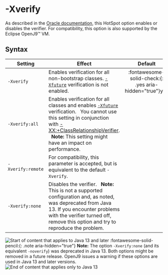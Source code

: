 <!--
* Copyright (c) 2017, 2025 IBM Corp. and others
*
* This program and the accompanying materials are made
* available under the terms of the Eclipse Public License 2.0
* which accompanies this distribution and is available at
* https://www.eclipse.org/legal/epl-2.0/ or the Apache
* License, Version 2.0 which accompanies this distribution and
* is available at https://www.apache.org/licenses/LICENSE-2.0.
*
* This Source Code may also be made available under the
* following Secondary Licenses when the conditions for such
* availability set forth in the Eclipse Public License, v. 2.0
* are satisfied: GNU General Public License, version 2 with
* the GNU Classpath Exception [1] and GNU General Public
* License, version 2 with the OpenJDK Assembly Exception [2].
*
* [1] https://www.gnu.org/software/classpath/license.html
* [2] https://openjdk.org/legal/assembly-exception.html
*
* SPDX-License-Identifier: EPL-2.0 OR Apache-2.0 OR GPL-2.0-only WITH Classpath-exception-2.0 OR GPL-2.0-only WITH OpenJDK-assembly-exception-1.0
-->

# -Xverify

As described in the [Oracle documentation](https://docs.oracle.com/javase/8/docs/technotes/tools/windows/java.html), this HotSpot option enables or disables the verifier. For compatibility, this option is also supported by the Eclipse OpenJ9&trade; VM.

## Syntax 

| Setting           | Effect | Default |
|-------------------|--------|:-------:|
| `-Xverify`        | Enables verification for all non-bootstrap classes. [`-Xfuture`](xfuture.md) verification is not enabled. | :fontawesome-solid-check:{: .yes aria-hidden="true"}<span class="sr-only">yes</span> |
| `-Xverify:all`    | Enables verification for all classes and enables [`-Xfuture`](xfuture.md) verification. &nbsp; You cannot use this setting in conjunction with [-XX:+ClassRelationshipVerifier](xxclassrelationshipverifier.md). &nbsp; **Note:** This setting might have an impact on performance. | |
| `-Xverify:remote` | For compatibility, this parameter is accepted, but is equivalent to the default `-Xverify`. | |
| `-Xverify:none`   | Disables the verifier. &nbsp; **Note:** This is not a supported configuration and, as noted, was deprecated from Java 13. If you encounter problems with the verifier turned off, remove this option and try to reproduce the problem. | |

![Start of content that applies to Java 13 and later](cr/java13plus.png) :fontawesome-solid-pencil:{: .note aria-hidden="true"} **Note:** The option `-Xverify:none` (and its equivalent `-noverify`) was deprecated in Java 13. Both options might be removed in a future release. OpenJ9 issues a warning if these options are used in Java 13 and later versions. ![End of content that applies only to Java 13](cr/java_close.png)

<!-- ==== END OF TOPIC ==== xverify.md ==== -->
